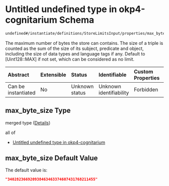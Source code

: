 # Untitled undefined type in okp4-cognitarium Schema

```txt
undefined#/instantiate/definitions/StoreLimitsInput/properties/max_byte_size
```

The maximum number of bytes the store can contains. The size of a triple is counted as the sum of the size of its subject, predicate and object, including the size of data types and language tags if any. Default to \[Uint128::MAX] if not set, which can be considered as no limit.

| Abstract            | Extensible | Status         | Identifiable            | Custom Properties | Additional Properties | Access Restrictions | Defined In                                                                     |
| :------------------ | :--------- | :------------- | :---------------------- | :---------------- | :-------------------- | :------------------ | :----------------------------------------------------------------------------- |
| Can be instantiated | No         | Unknown status | Unknown identifiability | Forbidden         | Allowed               | none                | [okp4-cognitarium.json\*](schema/okp4-cognitarium.json "open original schema") |

## max\_byte\_size Type

merged type ([Details](okp4-cognitarium-instantiatemsg-definitions-storelimitsinput-properties-max_byte_size.md))

all of

*   [Untitled undefined type in okp4-cognitarium](okp4-cognitarium-instantiatemsg-definitions-storelimitsinput-properties-max_byte_size-allof-0.md "check type definition")

## max\_byte\_size Default Value

The default value is:

```json
"340282366920938463463374607431768211455"
```
